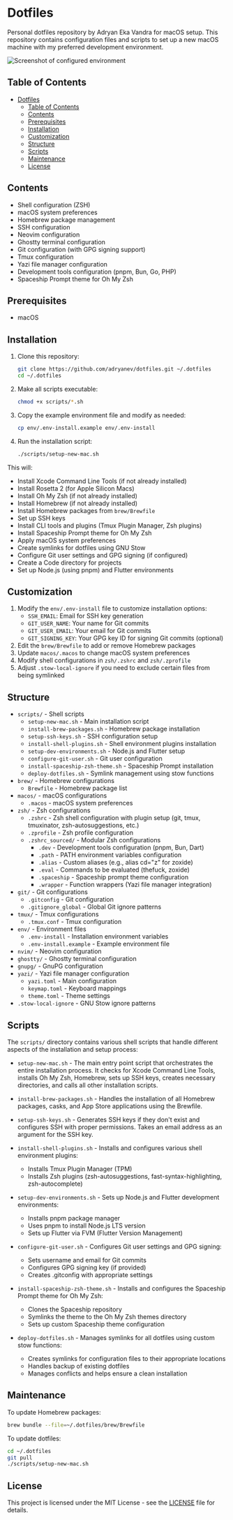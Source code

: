 # Dotfiles

Personal dotfiles repository by Adryan Eka Vandra for macOS setup. This repository contains configuration files and scripts to set up a new macOS machine with my preferred development environment.

![Screenshot of configured environment](assets/SCR-20250504-lmgr.png)

## Table of Contents

- [Dotfiles](#dotfiles)
  - [Table of Contents](#table-of-contents)
  - [Contents](#contents)
  - [Prerequisites](#prerequisites)
  - [Installation](#installation)
  - [Customization](#customization)
  - [Structure](#structure)
  - [Scripts](#scripts)
  - [Maintenance](#maintenance)
  - [License](#license)

## Contents

- Shell configuration (ZSH)
- macOS system preferences
- Homebrew package management
- SSH configuration
- Neovim configuration
- Ghostty terminal configuration
- Git configuration (with GPG signing support)
- Tmux configuration
- Yazi file manager configuration
- Development tools configuration (pnpm, Bun, Go, PHP)
- Spaceship Prompt theme for Oh My Zsh

## Prerequisites

- macOS

## Installation

1. Clone this repository:

   ```bash
   git clone https://github.com/adryanev/dotfiles.git ~/.dotfiles
   cd ~/.dotfiles
   ```

2. Make all scripts executable:

   ```bash
   chmod +x scripts/*.sh
   ```

3. Copy the example environment file and modify as needed:

   ```bash
   cp env/.env-install.example env/.env-install
   ```

4. Run the installation script:

   ```bash
   ./scripts/setup-new-mac.sh
   ```

This will:

- Install Xcode Command Line Tools (if not already installed)
- Install Rosetta 2 (for Apple Silicon Macs)
- Install Oh My Zsh (if not already installed)
- Install Homebrew (if not already installed)
- Install Homebrew packages from `brew/Brewfile`
- Set up SSH keys
- Install CLI tools and plugins (Tmux Plugin Manager, Zsh plugins)
- Install Spaceship Prompt theme for Oh My Zsh
- Apply macOS system preferences
- Create symlinks for dotfiles using GNU Stow
- Configure Git user settings and GPG signing (if configured)
- Create a Code directory for projects
- Set up Node.js (using pnpm) and Flutter environments

## Customization

1. Modify the `env/.env-install` file to customize installation options:
   - `SSH_EMAIL`: Email for SSH key generation
   - `GIT_USER_NAME`: Your name for Git commits
   - `GIT_USER_EMAIL`: Your email for Git commits
   - `GIT_SIGNING_KEY`: Your GPG key ID for signing Git commits (optional)
2. Edit the `brew/Brewfile` to add or remove Homebrew packages
3. Update `macos/.macos` to change macOS system preferences
4. Modify shell configurations in `zsh/.zshrc` and `zsh/.zprofile`
5. Adjust `.stow-local-ignore` if you need to exclude certain files from being symlinked

## Structure

- `scripts/` - Shell scripts
  - `setup-new-mac.sh` - Main installation script
  - `install-brew-packages.sh` - Homebrew package installation
  - `setup-ssh-keys.sh` - SSH configuration setup
  - `install-shell-plugins.sh` - Shell environment plugins installation
  - `setup-dev-environments.sh` - Node.js and Flutter setup
  - `configure-git-user.sh` - Git user configuration
  - `install-spaceship-zsh-theme.sh` - Spaceship Prompt installation
  - `deploy-dotfiles.sh` - Symlink management using stow functions
- `brew/` - Homebrew configurations
  - `Brewfile` - Homebrew package list
- `macos/` - macOS configurations
  - `.macos` - macOS system preferences
- `zsh/` - Zsh configurations
  - `.zshrc` - Zsh shell configuration with plugin setup (git, tmux, tmuxinator, zsh-autosuggestions, etc.)
  - `.zprofile` - Zsh profile configuration
  - `.zshrc_sourced/` - Modular Zsh configurations
    - `.dev` - Development tools configuration (pnpm, Bun, Dart)
    - `.path` - PATH environment variables configuration
    - `.alias` - Custom aliases (e.g., alias cd="z" for zoxide)
    - `.eval` - Commands to be evaluated (thefuck, zoxide)
    - `.spaceship` - Spaceship prompt theme configuration
    - `.wrapper` - Function wrappers (Yazi file manager integration)
- `git/` - Git configurations
  - `.gitconfig` - Git configuration
  - `.gitignore_global` - Global Git ignore patterns
- `tmux/` - Tmux configurations
  - `.tmux.conf` - Tmux configuration
- `env/` - Environment files
  - `.env-install` - Installation environment variables
  - `.env-install.example` - Example environment file
- `nvim/` - Neovim configuration
- `ghostty/` - Ghostty terminal configuration
- `gnupg/` - GnuPG configuration
- `yazi/` - Yazi file manager configuration
  - `yazi.toml` - Main configuration
  - `keymap.toml` - Keyboard mappings
  - `theme.toml` - Theme settings
- `.stow-local-ignore` - GNU Stow ignore patterns

## Scripts

The `scripts/` directory contains various shell scripts that handle different aspects of the installation and setup process:

- `setup-new-mac.sh` - The main entry point script that orchestrates the entire installation process. It checks for Xcode Command Line Tools, installs Oh My Zsh, Homebrew, sets up SSH keys, creates necessary directories, and calls all other installation scripts.

- `install-brew-packages.sh` - Handles the installation of all Homebrew packages, casks, and App Store applications using the Brewfile.

- `setup-ssh-keys.sh` - Generates SSH keys if they don't exist and configures SSH with proper permissions. Takes an email address as an argument for the SSH key.

- `install-shell-plugins.sh` - Installs and configures various shell environment plugins:
  - Installs Tmux Plugin Manager (TPM)
  - Installs Zsh plugins (zsh-autosuggestions, fast-syntax-highlighting, zsh-autocomplete)

- `setup-dev-environments.sh` - Sets up Node.js and Flutter development environments:
  - Installs pnpm package manager
  - Uses pnpm to install Node.js LTS version
  - Sets up Flutter via FVM (Flutter Version Management)

- `configure-git-user.sh` - Configures Git user settings and GPG signing:
  - Sets username and email for Git commits
  - Configures GPG signing key (if provided)
  - Creates .gitconfig with appropriate settings

- `install-spaceship-zsh-theme.sh` - Installs and configures the Spaceship Prompt theme for Oh My Zsh:
  - Clones the Spaceship repository
  - Symlinks the theme to the Oh My Zsh themes directory
  - Sets up custom Spaceship theme configuration

- `deploy-dotfiles.sh` - Manages symlinks for all dotfiles using custom stow functions:
  - Creates symlinks for configuration files to their appropriate locations
  - Handles backup of existing dotfiles
  - Manages conflicts and helps ensure a clean installation

## Maintenance

To update Homebrew packages:

```bash
brew bundle --file=~/.dotfiles/brew/Brewfile
```

To update dotfiles:

```bash
cd ~/.dotfiles
git pull
./scripts/setup-new-mac.sh
```

## License

This project is licensed under the MIT License - see the [LICENSE](LICENSE) file for details.
